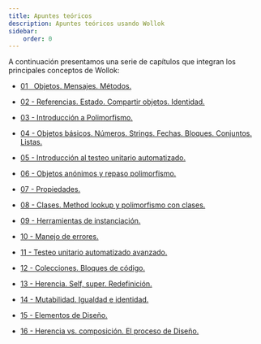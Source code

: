 ```yaml
---
title: Apuntes teóricos
description: Apuntes teóricos usando Wollok
sidebar:
    order: 0
---
```


A continuación presentamos una serie de capítulos que integran los principales conceptos de Wollok:

- <a href="https://docs.google.com/document/d/1RBfNmKZFKZ90XvfQsN7zhtuUPV2Mvj7t-iyZiL2bClQ/edit?usp=drive_web" target="_blank"><span class="badge mdb-color lighten-1 badge-pill">01</span>&nbsp;&nbsp;&nbsp;Objetos. Mensajes. Métodos.</a>

- <a href="https://docs.google.com/document/d/14092iRsXDXih8-q_0UEXIGRSQmGtxL9pay1VXX4ceJg/edit?usp=drive_web" target="_blank"><span class="badge mdb-color lighten-1 badge-pill">02</span> - Referencias. Estado. Compartir objetos. Identidad.</a>

- <a href="https://docs.google.com/document/d/1X7Sz12e7rbVO1x7uMD7ECjZnT-chELx0ElTPmNvNURU/edit?usp=drive_web" target="_blank"><span class="badge mdb-color lighten-1 badge-pill">03</span> - Introducción a Polimorfismo. </a>

- <a href="https://docs.google.com/document/d/1HiYxLswd4O0MBqnT3jGo2K9e_4FE73RXF_lf8NWVOSE/edit?usp=drive_web" target="_blank"><span class="badge mdb-color lighten-1 badge-pill">04</span> - Objetos básicos. Números. Strings. Fechas. Bloques. Conjuntos. Listas. </a>

- <a href="https://docs.google.com/document/d/1Q_v48gZfRmVfLMvC0PBpmtZyMoALbh11AwmEllP__eY/edit?usp=drive_web" target="_blank"><span class="badge mdb-color lighten-1 badge-pill">05</span> - Introducción al testeo unitario automatizado. </a>

- <a href="https://docs.google.com/document/d/1j2VoBNczPsMXrIjJ4tycYU982CZahReTvzkWS9TTKV0/edit?usp=sharing?usp=drive_web" target="_blank"><span class="badge mdb-color lighten-1 badge-pill">06</span> - Objetos anónimos y repaso polimorfismo. </a>

- <a href="https://docs.google.com/document/d/1wziW1YY-t94UUAUApydrt-OZ5roq1uY6DT6FduwNGx0/edit?usp=drive_web" target="_blank"><span class="badge mdb-color lighten-1 badge-pill">07</span> - Propiedades. </a>

- <a href="https://docs.google.com/document/d/1Dgq_PfCbJHO1M7dXe-vGXtj4mbEUWlYhfvQ2i0RWOsk/edit?usp=drive_web" target="_blank"><span class="badge mdb-color lighten-1 badge-pill">08</span> - Clases. Method lookup y polimorfismo con clases.</a>

- <a href="https://docs.google.com/document/d/11c9l3sqgUIFDx1J_ULCSS86faMQXAyOV3uesg-nwaSY/edit?usp=drive_web" target="_blank"><span class="badge mdb-color lighten-1 badge-pill">09</span> - Herramientas de instanciación.</a>

- <a href="https://docs.google.com/document/d/1T87tmdXv_39RoE_zR7alVFK8TUl-KJYOhdoIsoVTRb4/edit?usp=drive_web" target="_blank"><span class="badge mdb-color lighten-1 badge-pill">10</span> - Manejo de errores.</a>

- <a href="https://docs.google.com/document/d/1caDE_mlP1QMfzyVpyvh-tKshjAeYLXBkXDYrTX5zFUI/edit#?usp=drive_web" target="_blank"><span class="badge mdb-color lighten-1 badge-pill">11</span> - Testeo unitario automatizado avanzado.</a>

- <a href="https://docs.google.com/document/d/1MLbx1Fxt7I_uVg6Yv9hYfIu2IIbUQqqICbOM3s969D8/edit?usp=drive_web" target="_blank"><span class="badge mdb-color lighten-1 badge-pill">12</span> - Colecciones. Bloques de código.</a>

- <a href="https://docs.google.com/document/d/1KdG7NrKPgPh4bAcyLuDG2G1iWP7Ze2GFs91qzlvDKqI/edit?usp=drive_web" target="_blank"><span class="badge mdb-color lighten-1 badge-pill">13</span> - Herencia. Self, super. Redefinición.</a>

- <a href="https://docs.google.com/document/d/18QtQCs91tXX1e4kpEPs4sLU-TRJsxcoEKVngMDf278c/edit?usp=drive_web" target="_blank"><span class="badge mdb-color lighten-1 badge-pill">14</span> - Mutabilidad. Igualdad e identidad. </a>

- <a href="https://docs.google.com/document/d/1lRTDAcsOwy7hkAM-UvTZtMHzN5fitrWyk1JAM-6NVJI/edit?usp=drive_web" target="_blank"><span class="badge mdb-color lighten-1 badge-pill">15</span> - Elementos de Diseño.</a>

- <a href="https://docs.google.com/document/d/1VPKwf_cHcFTCj9JSYZ-xJmchX_n10bSJwxTUcmpd3w0/edit?usp=sharing" target="_blank"><span class="badge mdb-color lighten-1 badge-pill">16</span> - Herencia vs. composición. El proceso de Diseño.</a>
